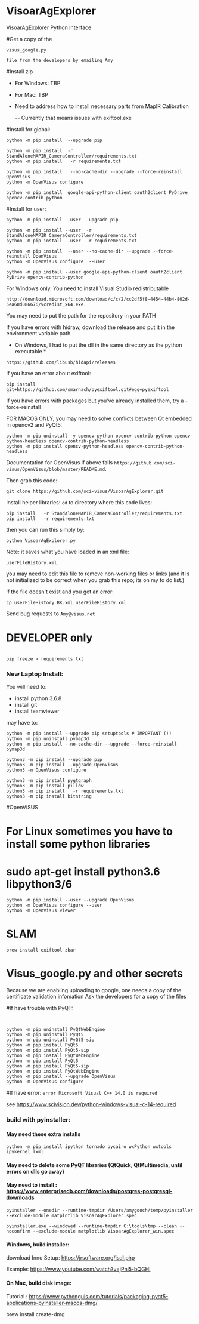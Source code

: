 # VisoarAgExplorer
VisoarAgExplorer Python Interface

#Get a copy of the 

    visus_google.py 
    
    file from the developers by emailing Amy

#Install zip  

- For Windows:   TBP
- For Mac: TBP

- Need to address how to install necessary parts from MapIR Calibration
  
  -- Currently that means issues with exiftool.exe
  
#Install for global:

```
python -m pip install  --upgrade pip

python -m pip install  -r StandAloneMAPIR_CameraController/requirements.txt 
python -m pip install   -r requirements.txt 

python -m pip install   --no-cache-dir --upgrade --force-reinstall OpenVisus
python -m OpenVisus configure  

python -m pip install  google-api-python-client oauth2client PyDrive opencv-contrib-python
```

#Install for user:

```
python -m pip install --user --upgrade pip

python -m pip install --user  -r StandAloneMAPIR_CameraController/requirements.txt 
python -m pip install --user  -r requirements.txt 

python -m pip install  --user --no-cache-dir --upgrade --force-reinstall OpenVisus
python -m OpenVisus configure  --user 

python -m pip install --user google-api-python-client oauth2client PyDrive opencv-contrib-python
```
    
For Windows only. You need to install Visual Studio redistributable 

```
http://download.microsoft.com/download/c/c/2/cc2df5f8-4454-44b4-802d-5ea68d086676/vcredist_x64.exe.
```

You may need to put the path for the repository in your PATH

If you have errors with hidraw, download the release and put it in the environment variable path
* On Windows, I had to put the dll in the same directory as the python executable *
```
https://github.com/libusb/hidapi/releases
```

If you have an error about exiftool:
```
pip install git+https://github.com/smarnach/pyexiftool.git#egg=pyexiftool

```

If you have errors with packages but you've already installed them, try a -force-reinstall


FOR MACOS ONLY, you may need to solve conflicts between Qt embedded in opencv2 and PyQt5:

```
python -m pip uninstall -y opencv-python opencv-contrib-python opencv-python-headless opencv-contrib-python-headless
python -m pip install opencv-python-headless opencv-contrib-python-headless 
```



Documentation for  OpenVisus if above fails `https://github.com/sci-visus/OpenVisus/blob/master/README.md`.



Then grab this code:

```
git clone https://github.com/sci-visus/VisoarAgExplorer.git
```


Install helper libraries:
`cd` to directory where this code lives:

```
pip install   -r StandAloneMAPIR_CameraController/requirements.txt 
pip install   -r requirements.txt 

```


then you can run this simply by:

```
python VisoarAgExplorer.py 
```


Note:  it saves what you have loaded in an xml file:


```
userFileHistory.xml
```

you may need to edit this file to remove non-working files or links
(and it is not initialized to be correct when you grab this repo;
its on my to do list.)

if the file doesn't exist and you get an error:

```
cp userFileHistory_BK.xml userFileHistory.xml
```

Send bug requests to `Amy@visus.net`


# DEVELOPER only

```

pip freeze > requirements.txt
```

### New Laptop Install:

You will need to:

- install python 3.6.8
- install git 
- install teamviewer

may have to:

```
python -m pip install --upgrade pip setuptools # IMPORTANT (!)
python -m pip uninstall pymap3d 
python -m pip install --no-cache-dir --upgrade --force-reinstall pymap3d

python3 -m pip install --upgrade pip
python3 -m pip install --upgrade OpenVisus
python3 -m OpenVisus configure 

python3 -m pip install pyqtgraph
python3 -m pip install pillow
python3 -m pip install   -r requirements.txt 
python3 -m pip install bitstring
```


#OpenViSUS

# For Linux sometimes you have to install some python libraries 
# sudo apt-get install python3.6 libpython3/6

```
python -m pip install --user --upgrade OpenVisus
python -m OpenVisus configure --user
python -m OpenVisus viewer
```

# SLAM

```
brew install exiftool zbar 
```

# Visus_google.py and other secrets
Because we are enabling uploading to google, one needs a copy of the certificate validation infomation
Ask the developers for a copy of the files

#If have trouble with PyQT:
``` 

 
python -m pip uninstall PyQtWebEngine
python -m pip uninstall PyQt5 
python -m pip uninstall PyQt5-sip 
python -m pip install PyQt5  
python -m pip install PyQt5-sip  
python -m pip install PyQtWebEngine
python -m pip install PyQt5  
python -m pip install PyQt5-sip  
python -m pip install PyQtWebEngine
python -m pip install --upgrade OpenVisus
python -m OpenVisus configure 

```

#If have error:
```error Microsoft Visual C++ 14.0 is required```

 see
https://www.scivision.dev/python-windows-visual-c-14-required

### build with pyinstaller:
#### May need these extra installs
```
python -m pip install ipython tornado pycairo wxPython wxtools ipykernel lxml
```
#### May need to delete some PyQT libraries (QtQuick, QtMultimedia, until errors on dlls go away)
#### May need to install : https://www.enterprisedb.com/downloads/postgres-postgresql-downloads
```
pyinstaller --onedir --runtime-tmpdir /Users/amygooch/temp/pyinstaller --exclude-module matplotlib VisoarAgExplorer.spec
  
pyinstaller.exe --windowed --runtime-tmpdir C:\tools\tmp --clean --noconfirm --exclude-module matplotlib VisoarAgExplorer_win.spec
```
 #### Windows, build installer:
 download Inno Setup: https://jrsoftware.org/isdl.php
 
 Example:
 https://www.youtube.com/watch?v=jPnl5-bQGHI
 
#### On Mac, build disk image:
Tutorial : https://www.pythonguis.com/tutorials/packaging-pyqt5-applications-pyinstaller-macos-dmg/

brew install create-dmg

